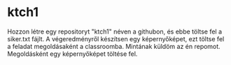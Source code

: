 # ktch1
Hozzon létre egy repositoryt "ktch1" néven a githubon, és ebbe töltse fel a siker.txt fájlt.
A végeredményről készítsen egy képernyőképet, ezt töltse fel a feladat megoldásaként a classroomba. Mintának küldöm az én repomot. Megoldásként egy képernyőképet töltése fel.
